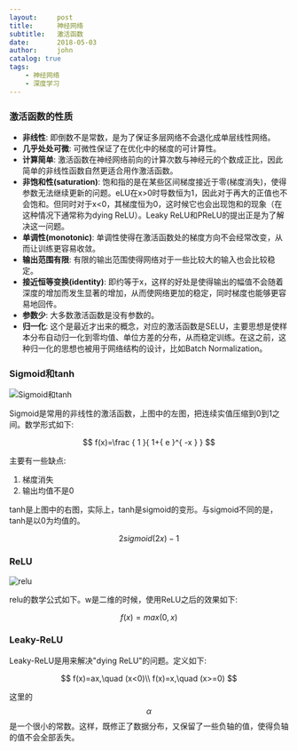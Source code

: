 ```yaml
---
layout:     post
title:      神经网络
subtitle:   激活函数
date:       2018-05-03
author:     john
catalog: true
tags:
    - 神经网络
    - 深度学习
---
```

### 激活函数的性质
- **非线性**: 即倒数不是常数，是为了保证多层网络不会退化成单层线性网络。
- **几乎处处可微**: 可微性保证了在优化中的梯度的可计算性。
- **计算简单**: 激活函数在神经网络前向的计算次数与神经元的个数成正比，因此简单的非线性函数自然更适合用作激活函数。
- **非饱和性(saturation)**: 饱和指的是在某些区间梯度接近于零(梯度消失)，使得参数无法继续更新的问题。eLU在x>0时导数恒为1，因此对于再大的正值也不会饱和。但同时对于x<0，其梯度恒为0，这时候它也会出现饱和的现象（在这种情况下通常称为dying ReLU）。Leaky ReLU和PReLU的提出正是为了解决这一问题。
- **单调性(monotonic)**: 单调性使得在激活函数处的梯度方向不会经常改变，从而让训练更容易收敛。
- **输出范围有限**: 有限的输出范围使得网络对于一些比较大的输入也会比较稳定。
- **接近恒等变换(identity)**: 即约等于x，这样的好处是使得输出的幅值不会随着深度的增加而发生显著的增加，从而使网络更加的稳定，同时梯度也能够更容易地回传。
- **参数少**: 大多数激活函数是没有参数的。
- **归一化**: 这个是最近才出来的概念，对应的激活函数是SELU，主要思想是使样本分布自动归一化到零均值、单位方差的分布，从而稳定训练。在这之前，这种归一化的思想也被用于网络结构的设计，比如Batch Normalization。

### Sigmoid和tanh
![Sigmoid和tanh](/blog/img/in_post/sigmoid_relu.png)

Sigmoid是常用的非线性的激活函数，上图中的左图，把连续实值压缩到0到1之间。数学形式如下:

$$
  f(x)=\frac { 1 }{ 1+{ e }^{ -x } }
$$

主要有一些缺点:
1. 梯度消失
2. 输出均值不是0

tanh是上图中的右图，实际上，tanh是sigmoid的变形。与sigmoid不同的是，tanh是以0为均值的。

$$
  2sigmoid(2x)-1
$$

### ReLU
![relu](/blog/img/in_post/relu-perf.png)

relu的数学公式如下。w是二维的时候，使用ReLU之后的效果如下:

$$
  f(x)=max(0,x)
$$

### Leaky-ReLU
Leaky-ReLU是用来解决"dying ReLU"的问题。定义如下:

$$
  f(x)=ax,\quad (x<0)\\ f(x)=x,\quad (x>=0)
$$

这里的$$\alpha$$是一个很小的常数。这样，既修正了数据分布，又保留了一些负轴的值，使得负轴的值不会全部丢失。
